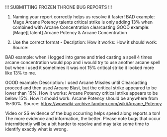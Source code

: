 !!! SUBMITTING FROZEN THRONE BUG REPORTS !!!

1. Naming your report correctly helps us resolve it faster!
BAD example: Mage Arcane Potency talents critical strike is only adding 13% when combined with Arcane Concentration clearcasting
GOOD example: [Mage][Talent] Arcane Potency & Arcane Concentration

2. Use the correct format -
Decription:
How it works:
How it should work:
Source:

BAD example: when i logged into game and tried casting a spell 4 times arcane concentration would pop and i would try to use another arcane spell but when i used it sometimes it was not 15% critical strike it looked more like 13% to me.

GOOD example:
Description: I used Arcane Missles until Clearcasting procced and then used Arcane Blast, but the critical strike appeared to be lower than 15%.
How it works: Arcane Potency critical strike appears to be below 15%.
How it should work: Arcane Potency should be anywhere from 15-30%.
Source: https://wowwiki-archive.fandom.com/wiki/Arcane_Potency


Video or SS evidence of the bug occurring helps speed along reports a ton! The more evidence and information, the better. Please note bugs that occur intermittently will be a bit harder to resolve and may take some time to identify exactly what is wrong.
